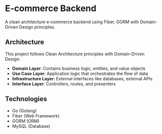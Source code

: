 # E-commerce Backend

A clean architecture e-commerce backend using Fiber, GORM with Domain-Driven Design principles.

## Architecture

This project follows Clean Architecture principles with Domain-Driven Design:

- **Domain Layer**: Contains business logic, entities, and value objects
- **Use Case Layer**: Application logic that orchestrates the flow of data
- **Infrastructure Layer**: External interfaces like databases, external APIs
- **Interface Layer**: Controllers, routes, and presenters

## Technologies

- Go (Golang)
- Fiber (Web Framework)
- GORM (ORM)
- MySQL (Database)
